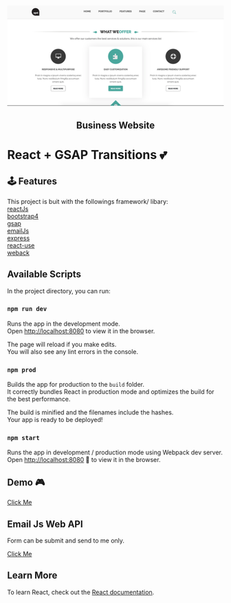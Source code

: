 <p align="center">
  <img src="https://raw.githubusercontent.com/rongzhao19995/gsap-react-animation/master/landingPage-2.png" alt="drawing" width="1000" />
</p>


<h2 align="center">Business Website</h2>

# React + GSAP Transitions 💕

## 🕹 Features
This project is buit with the followings framework/ libary: <br>
[reactJs](https://github.com/facebook/react) <br>
[bootstrap4](https://github.com/twbs/bootstrap)<br>
[gsap](https://github.com/greensock/GSAP)<br>
[emailJs](https://github.com/eleith/emailjs)<br>
[express](https://github.com/expressjs/express)<br>
[react-use](https://github.com/streamich/react-use)<br>
[weback](https://github.com/webpack/webpack)<br>


## Available Scripts

In the project directory, you can run:

### `npm run dev`

Runs the app in the development mode.<br />
Open [http://localhost:8080](http://localhost:8080) to view it in the browser.

The page will reload if you make edits.<br />
You will also see any lint errors in the console.

### `npm prod`

Builds the app for production to the `build` folder.<br />
It correctly bundles React in production mode and optimizes the build for the best performance.

The build is minified and the filenames include the hashes.<br />
Your app is ready to be deployed!


### `npm start`

Runs the app in development / production mode using Webpack dev server. Open [http://localhost:8080](http://localhost:8080) 🎉 to view it in the browser.<br />


## Demo  🎮 

[Click Me](https://gsap-react-animation.herokuapp.com/)


## Email Js Web API

Form can be submit and send to me only.

[Click Me](https://scontent.fkul8-1.fna.fbcdn.net/v/t1.0-9/93851420_10217084298041314_6901039510025404416_o.jpg?_nc_cat=100&_nc_sid=8024bb&_nc_ohc=f83MYeJdKFsAX_dlnNs&_nc_ht=scontent.fkul8-1.fna&oh=7ffdb0fef2e7ededbeac6d3ec7657541&oe=5EBF9BCB)


## Learn More

To learn React, check out the [React documentation](https://reactjs.org/).<br />
